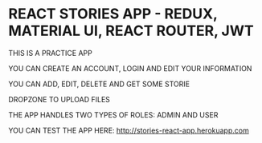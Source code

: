 # REACT STORIES APP - REDUX, MATERIAL UI, REACT ROUTER, JWT

THIS IS A PRACTICE APP

YOU CAN CREATE AN ACCOUNT, LOGIN AND EDIT YOUR INFORMATION

YOU CAN ADD, EDIT, DELETE AND GET SOME STORIE

DROPZONE TO UPLOAD FILES

THE APP HANDLES TWO TYPES OF ROLES: ADMIN AND USER

YOU CAN TEST THE APP HERE: http://stories-react-app.herokuapp.com
